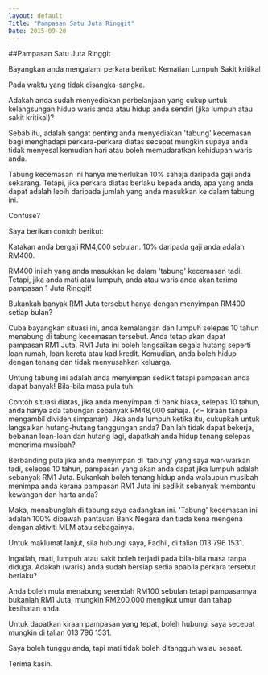 ```yaml
---
layout: default
Title: "Pampasan Satu Juta Ringgit"
Date: 2015-09-20
---
```


##Pampasan Satu Juta Ringgit

Bayangkan anda mengalami perkara berikut:
Kematian
Lumpuh
Sakit kritikal

Pada waktu yang tidak disangka-sangka. 

Adakah anda sudah menyediakan perbelanjaan yang cukup untuk kelangsungan hidup waris anda atau hidup anda sendiri (jika lumpuh atau sakit kritikal)?

Sebab itu, adalah sangat penting anda menyediakan 'tabung' kecemasan bagi menghadapi perkara-perkara diatas secepat mungkin supaya anda tidak menyesal kemudian hari atau boleh memudaratkan kehidupan waris anda.

Tabung kecemasan ini hanya memerlukan 10% sahaja daripada gaji anda sekarang. Tetapi, jika perkara diatas berlaku kepada anda, apa yang anda dapat adalah lebih daripada jumlah yang anda masukkan ke dalam tabung ini.

Confuse?

Saya berikan contoh berikut:

Katakan anda bergaji RM4,000 sebulan. 10% daripada gaji anda adalah RM400.

RM400 inilah yang anda masukkan ke dalam 'tabung' kecemasan tadi. Tetapi, jika anda mati atau lumpuh, anda atau waris anda akan terima pampasan 1 Juta Ringgit!

Bukankah banyak RM1 Juta tersebut hanya dengan menyimpan RM400 setiap bulan?

Cuba bayangkan situasi ini, anda kemalangan dan lumpuh selepas 10 tahun menabung di tabung kecemasan tersebut. Anda tetap akan dapat pampasan RM1 Juta. RM1 Juta ini boleh langsaikan segala hutang seperti loan rumah, loan kereta atau kad kredit. Kemudian, anda boleh hidup dengan tenang dan tidak menyusahkan keluarga.

Untung tabung ini adalah anda menyimpan sedikit tetapi pampasan anda dapat banyak! Bila-bila masa pula tuh.

Contoh situasi diatas, jika anda menyimpan di bank biasa, selepas 10 tahun, anda hanya ada tabungan sebanyak RM48,000 sahaja. (<= kiraan tanpa mengambil dividen simpanan). Jika anda lumpuh ketika itu, cukupkah untuk langsaikan hutang-hutang tanggungan anda? Dah lah tidak dapat bekerja, bebanan loan-loan dan hutang lagi, dapatkah anda hidup tenang selepas menerima musibah?

Berbanding pula jika anda menyimpan di 'tabung' yang saya war-warkan tadi, selepas 10 tahun, pampasan yang akan anda dapat jika lumpuh adalah sebanyak RM1 Juta. Bukankah boleh tenang hidup anda walaupun musibah menimpa anda kerana pampasan RM1 Juta ini sedikit sebanyak membantu kewangan dan harta anda?

Maka, menabunglah di tabung saya cadangkan ini. 'Tabung' kecemasan ini adalah 100% dibawah pantauan Bank Negara dan tiada kena mengena dengan aktiviti MLM atau sebagainya. 

Untuk maklumat lanjut, sila hubungi saya, Fadhil, di talian 013 796 1531.

Ingatlah, mati, lumpuh atau sakit boleh terjadi pada bila-bila masa tanpa diduga. Adakah (waris) anda sudah bersiap sedia apabila perkara tersebut berlaku? 

Anda boleh mula menabung serendah RM100 sebulan tetapi pampasannya bukanlah RM1 Juta, mungkin RM200,000 mengikut umur dan tahap kesihatan anda. 

Untuk dapatkan kiraan pampasan yang tepat, boleh hubungi saya secepat mungkin di talian 013 796 1531. 

Saya boleh tunggu anda, tapi mati tidak boleh ditangguh walau sesaat.

Terima kasih.
